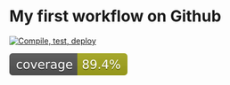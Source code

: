 # My first workflow on Github

[![Compile, test, deploy](https://github.com/chukmunnlee/day12-giphy/actions/workflows/main.yaml/badge.svg)](https://github.com/chukmunnlee/day12-giphy/actions/workflows/main.yaml)

![Coverage](.github/badges/jacoco.svg)